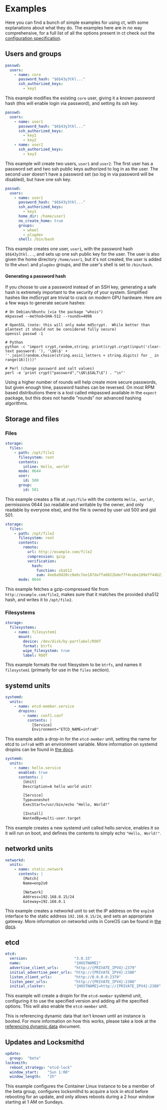 # Examples

Here you can find a bunch of simple examples for using ct, with some explanations about what they do. The examples here are in no way comprehensive, for a full list of all the options present in ct check out the [configuration specification][spec].

## Users and groups

```yaml
passwd:
  users:
    - name: core
      password_hash: "$6$43y3tkl..."
      ssh_authorized_keys:
        - key1
```

This example modifies the existing `core` user, giving it a known password hash (this will enable login via password), and setting its ssh key.

```yaml
passwd:
  users:
    - name: user1
      password_hash: "$6$43y3tkl..."
      ssh_authorized_keys:
        - key1
        - key2
    - name: user2
      ssh_authorized_keys:
        - key3
```

This example will create two users, `user1` and `user2`. The first user has a password set and two ssh public keys authorized to log in as the user. The second user doesn't have a password set (so log in via password will be disabled), but have one ssh key.

```yaml
passwd:
  users:
    - name: user1
      password_hash: "$6$43y3tkl..."
      ssh_authorized_keys:
        - key1
      home_dir: /home/user1
      no_create_home: true
      groups:
        - wheel
        - plugdev
      shell: /bin/bash
```

This example creates one user, `user1`, with the password hash `$6$43y3tkl...`, and sets up one ssh public key for the user. The user is also given the home directory `/home/user1`, but it's not created, the user is added to the `wheel` and `plugdev` groups, and the user's shell is set to `/bin/bash`.

#### Generating a password hash

If you choose to use a password instead of an SSH key, generating a safe hash is extremely important to the security of your system. Simplified hashes like md5crypt are trivial to crack on modern GPU hardware. Here are a few ways to generate secure hashes:

```
# On Debian/Ubuntu (via the package "whois")
mkpasswd --method=SHA-512 --rounds=4096

# OpenSSL (note: this will only make md5crypt.  While better than plantext it should not be considered fully secure)
openssl passwd -1

# Python
python -c "import crypt,random,string; print(crypt.crypt(input('clear-text password: '), '\$6\$' + ''.join([random.choice(string.ascii_letters + string.digits) for _ in range(16)])))"

# Perl (change password and salt values)
perl -e 'print crypt("password","\$6\$SALT\$") . "\n"'
```

Using a higher number of rounds will help create more secure passwords, but given enough time, password hashes can be reversed.  On most RPM based distributions there is a tool called mkpasswd available in the `expect` package, but this does not handle "rounds" nor advanced hashing algorithms.

## Storage and files

### Files

```yaml
storage:
  files:
    - path: /opt/file1
      filesystem: root
      contents:
        inline: Hello, world!
      mode: 0644
      user:
        id: 500
      group:
        id: 501
```

This example creates a file at `/opt/file` with the contents `Hello, world!`, permissions 0644 (so readable and writable by the owner, and only readable by everyone else), and the file is owned by user uid 500 and gid 501.

```yaml
storage:
  files:
    - path: /opt/file2
      filesystem: root
      contents:
        remote:
          url: http://example.com/file2
          compression: gzip
          verification:
            hash:
              function: sha512
              sum: 4ee6a9d20cc0e6c7ee187daffa6822bdef7f4cebe109eff44b235f97e45dc3d7a5bb932efc841192e46618f48a6f4f5bc0d15fd74b1038abf46bf4b4fd409f2e
      mode: 0644
```

This example fetches a gzip-compressed file from `http://example.com/file2`, makes sure that it matches the provided sha512 hash, and writes it to `/opt/file2`.

### Filesystems

```yaml
storage:
  filesystems:
    - name: filesystem1
      mount:
        device: /dev/disk/by-partlabel/ROOT
        format: btrfs
        wipe_filesystem: true
        label: ROOT
```

This example formats the root filesystem to be `btrfs`, and names it `filesystem1` (primarily for use in the `files` section).

## systemd units

```yaml
systemd:
  units:
    - name: etcd-member.service
      dropins:
        - name: conf1.conf
          contents: |
            [Service]
            Environment="ETCD_NAME=infra0"
```

This example adds a drop-in for the `etcd-member` unit, setting the name for etcd to `infra0` with an environment variable. More information on systemd dropins can be found in [the docs][dropins].

```yaml
systemd:
  units:
    - name: hello.service
      enabled: true
      contents: |
        [Unit]
        Description=A hello world unit!

        [Service]
        Type=oneshot
        ExecStart=/usr/bin/echo "Hello, World!"

        [Install]
        WantedBy=multi-user.target
```

This example creates a new systemd unit called hello.service, enables it so it will run on boot, and defines the contents to simply echo `"Hello, World!"`.

## networkd units

```yaml
networkd:
  units:
    - name: static.network
      contents: |
        [Match]
        Name=enp2s0

        [Network]
        Address=192.168.0.15/24
        Gateway=192.168.0.1
```

This example creates a networkd unit to set the IP address on the `enp2s0` interface to the static address `192.168.0.15/24`, and sets an appropriate gateway. More information on networkd units in CoreOS can be found in [the docs][networkd].

## etcd

```yaml
etcd:
  version:                     "3.0.15"
  name:                        "{HOSTNAME}"
  advertise_client_urls:       "http://{PRIVATE_IPV4}:2379"
  initial_advertise_peer_urls: "http://{PRIVATE_IPV4}:2380"
  listen_client_urls:          "http://0.0.0.0:2379"
  listen_peer_urls:            "http://{PRIVATE_IPV4}:2380"
  initial_cluster:             "{HOSTNAME}=http://{PRIVATE_IPV4}:2380"
```

This example will create a dropin for the `etcd-member` systemd unit, configuring it to use the specified version and adding all the specified options. This will also enable the `etcd-member` unit.

This is referencing dynamic data that isn't known until an instance is booted. For more information on how this works, please take a look at the [referencing dynamic data][dynamic-data] document.

## Updates and Locksmithd

```yaml
update:
  group:  "beta"
locksmith:
  reboot_strategy: "etcd-lock"
  window_start:    "Sun 1:00"
  window_length:   "2h"
```

This example configures the Container Linux instance to be a member of the beta group, configures locksmithd to acquire a lock in etcd before rebooting for an update, and only allows reboots during a 2 hour window starting at 1 AM on Sundays.

[spec]: configuration.md
[dropins]: https://coreos.com/os/docs/latest/using-systemd-drop-in-units.html
[networkd]: https://coreos.com/os/docs/latest/network-config-with-networkd.html
[dynamic-data]: dynamic-data.md
